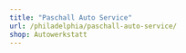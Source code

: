 ```yaml
---
title: "Paschall Auto Service"
url: /philadelphia/paschall-auto-service/
shop: Autowerkstatt
---
```


